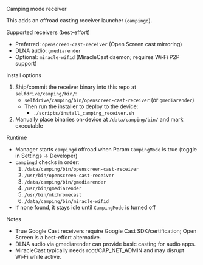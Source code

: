 Camping mode receiver

This adds an offroad casting receiver launcher (`campingd`).

Supported receivers (best-effort)
- Preferred: `openscreen-cast-receiver` (Open Screen cast mirroring)
- DLNA audio: `gmediarender`
- Optional: `miracle-wifid` (MiracleCast daemon; requires Wi‑Fi P2P support)

Install options
1) Ship/commit the receiver binary into this repo at `selfdrive/camping/bin/`:
   - `selfdrive/camping/bin/openscreen-cast-receiver` (or `gmediarender`)
   - Then run the installer to deploy to the device:
     - `./scripts/install_camping_receiver.sh`
2) Manually place binaries on-device at `/data/camping/bin/` and mark executable

Runtime
- Manager starts `campingd` offroad when Param `CampingMode` is true (toggle in Settings → Developer)
- `campingd` checks in order:
  1) `/data/camping/bin/openscreen-cast-receiver`
  2) `/usr/bin/openscreen-cast-receiver`
  3) `/data/camping/bin/gmediarender`
  4) `/usr/bin/gmediarender`
  5) `/usr/bin/mkchromecast`
  6) `/data/camping/bin/miracle-wifid`
- If none found, it stays idle until `CampingMode` is turned off

Notes
- True Google Cast receivers require Google Cast SDK/certification; Open Screen is a best-effort alternative.
- DLNA audio via gmediarender can provide basic casting for audio apps.
- MiracleCast typically needs root/CAP_NET_ADMIN and may disrupt Wi‑Fi while active.
